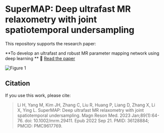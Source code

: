 # SuperMAP: Deep ultrafast MR relaxometry with joint spatiotemporal undersampling

This repository supports the research paper:

**To develop an ultrafast and robust MR parameter mapping network using deep learning **
📄 [Read the paper](https://pubmed.ncbi.nlm.nih.gov/36128884/)

![Figure 1](https://pubmed.ncbi.nlm.nih.gov/36128884/#&gid=article-figures&pid=figure-1-uid-0)


## Citation

If you use this work, please cite:

> Li H, Yang M, Kim JH, Zhang C, Liu R, Huang P, Liang D, Zhang X, Li X, Ying L. SuperMAP: Deep ultrafast MR relaxometry with joint spatiotemporal undersampling. Magn Reson Med. 2023 Jan;89(1):64-76. doi: 10.1002/mrm.29411. Epub 2022 Sep 21. PMID: 36128884; PMCID: PMC9617769.

